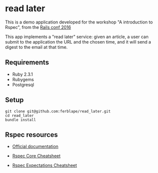 # read later 

This is a demo application developed for the workshop "A introduction to Rspec", from the [Rails conf 2016](http://conferenciaror.es)

This app implements a "read later" service: given an article, a user can submit to the application the URL and the chosen time, and it will send a digest to the email at that time.

## Requirements

- Ruby 2.3.1
- Rubygems
- Postgresql

## Setup

```
git clone git@github.com:ferblape/read_later.git
cd read_later
bundle install
```

## Rspec resources

- [Official documentation](http://www.relishapp.com/rspec/)

- [Rspec Core Cheatsheet](http://www.rubypigeon.com/posts/rspec-core-cheat-sheet/)

- [Rspec Expectations Cheatsheet](http://www.rubypigeon.com/posts/rspec-expectations-cheat-sheet/)

